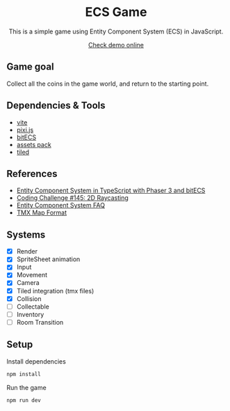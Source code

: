 
<div align="center">

# ECS Game

This is a simple game using Entity Component System (ECS) in JavaScript.

[Check demo online](https://zzhenryquezz.github.io/study-11-ecs-js-game/)

</div>



## Game goal

Collect all the coins in the game world, and return to the starting point.

## Dependencies & Tools

- [vite](https://vitejs.dev/)
- [pixi.js](https://pixijs.com/)
- [bitECS](https://github.com/NateTheGreatt/bitECS)
- [assets pack](https://anokolisa.itch.io/dungeon-crawler-pixel-art-asset-pack)
- [tiled](https://www.mapeditor.org/)

## References

- [Entity Component System in TypeScript with Phaser 3 and bitECS](https://www.youtube.com/watch?v=BVIiAO5-2-Y)
- [Coding Challenge #145: 2D Raycasting](https://www.youtube.com/watch?v=TOEi6T2mtHo)
- [Entity Component System FAQ](https://github.com/SanderMertens/ecs-faq#how-to-create-a-hierarchy-in-ecs)
- [TMX Map Format](https://doc.mapeditor.org/en/stable/reference/tmx-map-format/)

## Systems

- [x] Render
- [x] SpriteSheet animation
- [x] Input
- [x] Movement
- [x] Camera
- [x] Tiled integration (tmx files)
- [x] Collision
- [ ] Collectable
- [ ] Inventory
- [ ] Room Transition

## Setup

Install dependencies
```bash
npm install
```

Run the game
```bash
npm run dev
```


